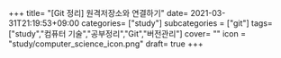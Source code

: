+++
title= "[Git 정리] 원격저장소와 연결하기"
date= 2021-03-31T21:19:53+09:00
categories= ["study"]
subcategories = ["git"]
tags= ["study","컴퓨터 기술","공부정리","Git","버전관리"]
cover= ""
icon = "study/computer_science_icon.png"
draft= true
+++
